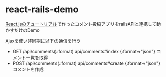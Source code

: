 # react-rails-demo

[React.jsのチュートリアル](https://facebook.github.io/react/docs/tutorial.html)で作ったコメント投稿アプリをrailsAPIと連携して動かすだけのDemo

Ajaxを使い非同期に以下の通信を行う

* GET  /api/comments(.:format) api/comments#index  {:format=>"json"} コメント一覧を取得
* POST /api/comments(.:format) api/comments#create {:format=>"json"} コメントを作成

